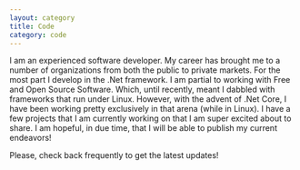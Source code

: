 ```yaml
---
layout: category
title: Code
category: code
---
```


I am an experienced software developer. My career has brought me to a number of organizations from both the public to private markets. For the most part I develop in the .Net framework. I am partial to working with Free and Open Source Software. Which, until recently, meant I dabbled with frameworks that run under Linux. However, with the advent of .Net Core, I have been working pretty exclusively in that arena (while in Linux). I have a few projects that I am currently working on that I am super excited about to share. I am hopeful, in due time, that I will be able to publish my current endeavors!

Please, check back frequently to get the latest updates!